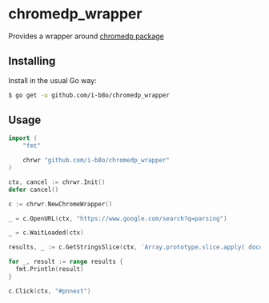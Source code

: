 # chromedp_wrapper
Provides a wrapper around [chromedp package](https://github.com/chromedp/chromedp.git)

## Installing

Install in the usual Go way:

```sh
$ go get -u github.com/i-b8o/chromedp_wrapper
```

## Usage

```go
import (
	"fmt"

	chrwr "github.com/i-b8o/chromedp_wrapper"
)

ctx, cancel := chrwr.Init()
defer cancel()

c := chrwr.NewChromeWrapper()

_ = c.OpenURL(ctx, "https://www.google.com/search?q=parsing")

_ = c.WaitLoaded(ctx)

results, _ := c.GetStringsSlice(ctx, `Array.prototype.slice.apply( document.getElementsByTagName("h3") ).map((h3)=> h3.innerText)`)

for _, result := range results {
  fmt.Println(result)
}

c.Click(ctx, "#pnnext")
```
